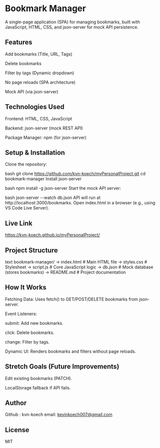 # Bookmark Manager
A single-page application (SPA) for managing bookmarks, built with JavaScript, HTML, CSS, and json-server for mock API persistence.


## Features
Add bookmarks (Title, URL, Tags)

Delete bookmarks

Filter by tags (Dynamic dropdown)

No page reloads (SPA architecture)

Mock API (via json-server)

## Technologies Used
Frontend: HTML, CSS, JavaScript 

Backend: json-server (mock REST API)

Package Manager: npm (for json-server)

## Setup & Installation
Clone the repository:

bash
git clone https://github.com/kvn-koech/myPersonalProject.git
cd bookmark-manager
Install json-server 

bash
npm install -g json-server
Start the mock API server:

bash
json-server --watch db.json
API will run at http://localhost:3000/bookmarks.
Open index.html in a browser (e.g., using VS Code Live Server).

## Live Link
https://kvn-koech.github.io/myPersonalProject/

## Project Structure
text
bookmark-manager/
-> index.html          # Main HTML file
-> styles.css          # Stylesheet
-> script.js           # Core JavaScript logic
-> db.json             # Mock database (stores bookmarks)
-> README.md           # Project documentation
## How It Works
Fetching Data: Uses fetch() to GET/POST/DELETE bookmarks from json-server.

Event Listeners:

submit: Add new bookmarks.

click: Delete bookmarks.

change: Filter by tags.

Dynamic UI: Renders bookmarks and filters without page reloads.

## Stretch Goals (Future Improvements)
Edit existing bookmarks (PATCH).

LocalStorage fallback if API fails.

## Author
Github : kvn-koech
email: kevinkoech007@gmail.com

## License
MIT
